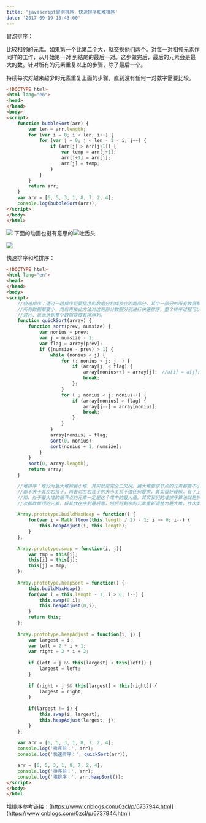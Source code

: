 ```yaml
---
title: 'javascript冒泡排序，快速排序和堆排序'
date: '2017-09-19 13:43:00'
---   
```

冒泡排序：

比较相邻的元素。如果第一个比第二个大，就交换他们两个。对每一对相邻元素作同样的工作，从开始第一对
到结尾的最后一对。这步做完后，最后的元素会是最大的数。针对所有的元素重复以上的步骤，除了最后一个。  

持续每次对越来越少的元素重复上面的步骤，直到没有任何一对数字需要比较。

```html
<!DOCTYPE html>
<html lang="en">
<head>
</head>
<body>
<script>
    function bubbleSort(arr) {
        var len = arr.length;
        for (var i = 0; i < len; i++) {
            for (var j = 0; j < len - 1 - i; j++) {
                if (arr[j] > arr[j+1]) {
                    var temp = arr[j+1];
                    arr[j+1] = arr[j];
                    arr[j] = temp;
                }
            }
        }
        return arr;
    }
    var arr = [6, 5, 3, 1, 8, 7, 2, 4];
    console.log(bubbleSort(arr));
</script>
</body>
</html>
```

![](https://img-blog.csdn.net/20170919135426604?watermark/2/text/aHR0cDovL2Jsb2cuY3Nkbi5uZXQveHV0b25nYmFv/font/5a6L5L2T/fontsize/400/fill/I0JBQkFCMA/dissolve/70/gravity/Center)
下面的动画也挺有意思的![吐舌头](http://static.blog.csdn.net/xheditor/xheditor_emot/default/tongue.gif)  

![](https://img-blog.csdn.net/20170919135509945?watermark/2/text/aHR0cDovL2Jsb2cuY3Nkbi5uZXQveHV0b25nYmFv/font/5a6L5L2T/fontsize/400/fill/I0JBQkFCMA/dissolve/70/gravity/Center)

快速排序和堆排序：

```html
<!DOCTYPE html>  
<html lang="en">  
<head>  
</head>  
<body>  
<script>  
    //快速排序：通过一趟排序将要排序的数据分割成独立的两部分，其中一部分的所有数据都比另外一部分的
    //所有数据都要小，然后再按此方法对这两部分数据分别进行快速排序，整个排序过程可以递归
    //进行，以此达到整个数据变成有序序列。
    function quickSort(array) {
        function sort(prev, numsize) {
            var nonius = prev;
            var j = numsize - 1;
            var flag = array[prev];
            if ((numsize - prev) > 1) {
                while (nonius < j) {
                    for (; nonius < j; j--) {
                        if (array[j] < flag) {
                            array[nonius++] = array[j];　//a[i] = a[j]; i += 1;
                            break;
                        };
                    }
                    for ( ; nonius < j; nonius++) {
                        if (array[nonius] > flag) {
                            array[j--] = array[nonius];
                            break;
                        }
                    }
                }
                array[nonius] = flag;
                sort(0, nonius);
                sort(nonius + 1, numsize);
            }
        }
        sort(0, array.length);
        return array;
    }  

    //堆排序：堆分为最大堆和最小堆，其实就是完全二叉树。最大堆要求节点的元素都要不小于其孩子，最小堆要求节点元素
    //都不大于其左右孩子，两者对左右孩子的大小关系不做任何要求，其实很好理解。有了上面的定义，我们可以得
    //知，处于最大堆的根节点的元素一定是这个堆中的最大值。其实我们的堆排序算法就是抓住了堆的这一特点，每
    //次都取堆顶的元素，将其放在序列最后面，然后将剩余的元素重新调整为最大堆，依次类推，最终得到排序的序列。

    Array.prototype.buildMaxHeap = function() {
        for(var i = Math.floor(this.length / 2) - 1; i >= 0; i--) {
            this.heapAdjust(i, this.length);
        }
    };
         
    Array.prototype.swap = function(i, j){
        var tmp = this[i];
        this[i] = this[j];
        this[j] = tmp;
    };
         
    Array.prototype.heapSort = function() {
        this.buildMaxHeap();
        for(var i = this.length - 1; i > 0; i--) {
            this.swap(0,i);
            this.heapAdjust(0,i);
        }
        return this;
    };
         
    Array.prototype.heapAdjust = function(i, j) {
        var largest = i;
        var left = 2 * i + 1;
        var right = 2 * i + 2;
         
        if (left < j && this[largest] < this[left]) {
            largest = left;
        }
         
        if (right < j && this[largest] < this[right]) {
            largest = right;
        }
         
        if(largest != i) {
            this.swap(i, largest);
            this.heapAdjust(largest, j);
        }
    };
 
    var arr = [6, 5, 3, 1, 8, 7, 2, 4];  
    console.log('排序前：', arr); 
    console.log('快速排序：', quickSort(arr));   

    arr = [6, 5, 3, 1, 8, 7, 2, 4];
    console.log('排序前：', arr); 
    console.log('堆排序：', arr.heapSort());
</script>  
</body>  
</html
```
堆排序参考链接：[https://www.cnblogs.com/0zcl/p/6737944.html](https://www.cnblogs.com/0zcl/p/6737944.html)